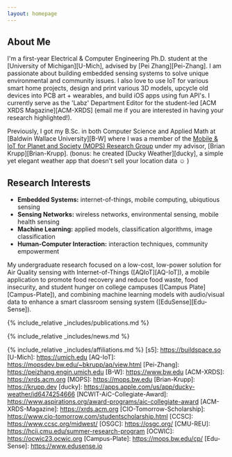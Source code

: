 ```yaml
---
layout: homepage
---
```


## About Me

I'm a first-year Electrical & Computer Engineering Ph.D. student at the [University of Michigan][U-Mich], advised by [Pei Zhang][Pei-Zhang]. I am passionate about building embedded sensing systems to solve unique environmental and community issues. I also love to use IoT for various smart home projects, design and print various 3D models, upcycle old devices into PCB art + wearables, and build iOS apps using fun API's. I currently serve as the 'Labz' Department Editor for the student-led [ACM XRDS Magazine][ACM-XRDS] (email me if you are interested in having your research highlighted!).

Previously, I got my B.Sc. in both Computer Science and Applied Math at [Baldwin Wallace University][B-W] where I was a member of the [Mobile & IoT for Planet and Society (MOPS) Research Group](images/research/mops-archive.pdf) under my advisor, [Brian Krupp][Brian-Krupp]. (bonus: he created [Ducky Weather][ducky], a simple yet elegant weather app that doesn't sell your location data ☺ )

## Research Interests

- **Embedded Systems:** internet-of-things, mobile computing, ubiqutious sensing
- **Sensing Networks:** wireless networks, environmental sensing, mobile health sensing
- **Machine Learning:** applied models, classification algorithms, image classification
- **Human-Computer Interaction:** interaction techniques, community empowerment

My undergraduate research focused on a low-cost, low-power solution for Air Quality sensing with Internet-of-Things ([AQIoT][AQ-IoT]), a mobile application to promote food recovery and reduce food waste, food insecurity, and student hunger on college campuses ([Campus Plate][Campus-Plate]), and combining machine learning models with audio/visual data to enhance a smart classroom sensing system ([EduSense][Edu-Sense]).


{% include_relative _includes/publications.md %}

{% include_relative _includes/news.md %}

{% include_relative _includes/affiliations.md %}
[s5]: https://buildspace.so
[U-Mich]: https://umich.edu
[AQ-IoT]: https://mopsdev.bw.edu/~bkrupp/aq/view.html
[Pei-Zhang]: https://peizhang.engin.umich.edu
[B-W]: https://www.bw.edu
[ACM-XRDS]: https://xrds.acm.org
[MOPS]: https://mops.bw.edu
[Brian-Krupp]: https://krupp.dev
[ducky]: https://apps.apple.com/us/app/ducky-weather/id6474254666
[NCWIT-AiC-Collegiate-Award]: https://www.aspirations.org/award-programs/aic-collegiate-award 
[ACM-XRDS-Magazine]: https://xrds.acm.org
[CIO-Tomorrow-Scholarship]: https://www.cio-tomorrow.com/studentscholarship.html
[CCSC]: https://www.ccsc.org/midwest/
[OSGC]: https://osgc.org/
[CMU-REU]: https://hcii.cmu.edu/summer-research-program
[OCWIC]: https://ocwic23.ocwic.org
[Campus-Plate]: https://mops.bw.edu/cp/
[Edu-Sense]: https://www.edusense.io
